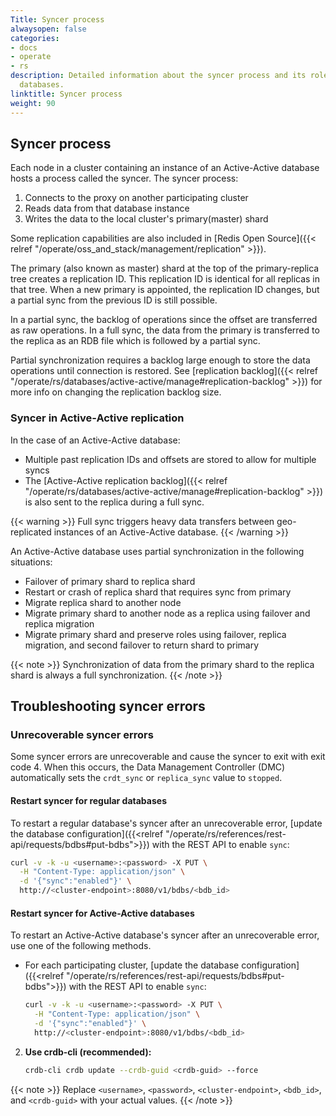 ```yaml
---
Title: Syncer process
alwaysopen: false
categories:
- docs
- operate
- rs
description: Detailed information about the syncer process and its role in distributed
  databases.
linktitle: Syncer process
weight: 90
---
```


## Syncer process

Each node in a cluster containing an instance of an Active-Active database hosts a process called the syncer.
The syncer process:

1. Connects to the proxy on another participating cluster
1. Reads data from that database instance
1. Writes the data to the local cluster's primary(master) shard

Some replication capabilities are also included in [Redis Open Source]({{< relref "/operate/oss_and_stack/management/replication" >}}).

The primary (also known as master) shard at the top of the primary-replica tree creates a replication ID.
This replication ID is identical for all replicas in that tree.
When a new primary is appointed, the replication ID changes, but a partial sync from the previous ID is still possible.


In a partial sync, the backlog of operations since the offset are transferred as raw operations.
In a full sync, the data from the primary is transferred to the replica as an RDB file which is followed by a partial sync.

Partial synchronization requires a backlog large enough to store the data operations until connection is restored. See [replication backlog]({{< relref "/operate/rs/databases/active-active/manage#replication-backlog" >}}) for more info on changing the replication backlog size.

### Syncer in Active-Active replication

In the case of an Active-Active database:

- Multiple past replication IDs and offsets are stored to allow for multiple syncs
- The [Active-Active replication backlog]({{< relref "/operate/rs/databases/active-active/manage#replication-backlog" >}}) is also sent to the replica during a full sync.

{{< warning >}}
Full sync triggers heavy data transfers between geo-replicated instances of an Active-Active database.
{{< /warning >}}

An Active-Active database uses partial synchronization in the following situations:

- Failover of primary shard to replica shard
- Restart or crash of replica shard that requires sync from primary
- Migrate replica shard to another node
- Migrate primary shard to another node as a replica using failover and replica migration
- Migrate primary shard and preserve roles using failover, replica migration, and second failover to return shard to primary

{{< note >}}
Synchronization of data from the primary shard to the replica shard is always a full synchronization.
{{< /note >}}

## Troubleshooting syncer errors

### Unrecoverable syncer errors

Some syncer errors are unrecoverable and cause the syncer to exit with exit code 4. When this occurs, the Data Management Controller (DMC) automatically sets the `crdt_sync` or `replica_sync` value to `stopped`.

#### Restart syncer for regular databases

To restart a regular database's syncer after an unrecoverable error, [update the database configuration]({{<relref "/operate/rs/references/rest-api/requests/bdbs#put-bdbs">}}) with the REST API to enable `sync`:


```sh
curl -v -k -u <username>:<password> -X PUT \
  -H "Content-Type: application/json" \
  -d '{"sync":"enabled"}' \
  http://<cluster-endpoint>:8080/v1/bdbs/<bdb_id>
```

#### Restart syncer for Active-Active databases

To restart an Active-Active database's syncer after an unrecoverable error, use one of the following methods.

-  For each participating cluster, [update the database configuration]({{<relref "/operate/rs/references/rest-api/requests/bdbs#put-bdbs">}}) with the REST API to enable `sync`:

   ```sh
   curl -v -k -u <username>:<password> -X PUT \
     -H "Content-Type: application/json" \
     -d '{"sync":"enabled"}' \
     http://<cluster-endpoint>:8080/v1/bdbs/<bdb_id>
   ```

2. **Use crdb-cli (recommended):**

   ```sh
   crdb-cli crdb update --crdb-guid <crdb-guid> --force
   ```

{{< note >}}
Replace `<username>`, `<password>`, `<cluster-endpoint>`, `<bdb_id>`, and `<crdb-guid>` with your actual values.
{{< /note >}}